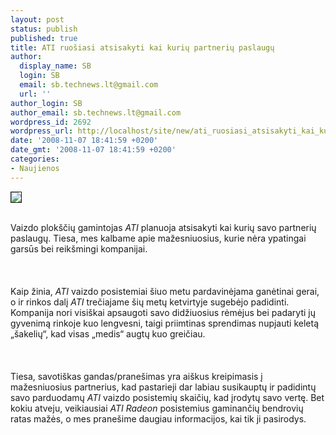```yaml
---
layout: post
status: publish
published: true
title: ATI ruošiasi atsisakyti kai kurių partnerių paslaugų
author:
  display_name: SB
  login: SB
  email: sb.technews.lt@gmail.com
  url: ''
author_login: SB
author_email: sb.technews.lt@gmail.com
wordpress_id: 2692
wordpress_url: http://localhost/site/new/ati_ruosiasi_atsisakyti_kai_kuriu_partneriu_paslaugu/
date: '2008-11-07 18:41:59 +0200'
date_gmt: '2008-11-07 18:41:59 +0200'
categories:
- Naujienos
---
```

<div class="imgright"><img src="http://tbn0.google.com/images?q=tbn:H-uMg6o-nFSkAM:http://www.rage3d.com/reviews/video/hishd3870x2cfx_p1/pics/ati_logo.png" border="1"></div>
<p><br>Vaizdo plokščių gamintojas <i>ATI</i> planuoja atsisakyti kai kurių savo partnerių paslaugų. Tiesa, mes kalbame apie mažesniuosius, kurie nėra ypatingai garsūs bei reikšmingi kompanijai.<br />
<br><br />
<br>Kaip žinia, <i>ATI</i> vaizdo posistemiai šiuo metu pardavinėjama ganėtinai gerai, o ir rinkos dalį <i>ATI</i> trečiajame šių metų ketvirtyje sugebėjo padidinti. Kompanija nori visiškai apsaugoti savo didžiuosius rėmėjus bei padaryti jų gyvenimą rinkoje kuo lengvesni, taigi priimtinas sprendimas nupjauti keletą „šakelių“, kad visas „medis“ augtų kuo greičiau.<br />
<br><br />
<br>Tiesa, savotiškas gandas/pranešimas yra aiškus kreipimasis į mažesniuosius partnerius, kad pastarieji dar labiau susikauptų ir padidintų savo parduodamų <i>ATI</i> vaizdo posistemių skaičių, kad įrodytų savo vertę. Bet kokiu atveju, veikiausiai <i>ATI Radeon</i> posistemius gaminančių bendrovių ratas mažės, o mes pranešime daugiau informacijos, kai tik ji pasirodys.<br />
<br><br />
<br><br />
<br></p>
